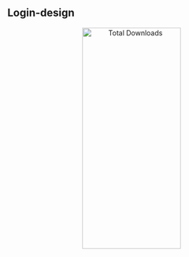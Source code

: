 ## Login-design
<p align="center">
  <img src="https://github.com/Gifari15/web-school/assets/96565236/e349f721-e9dc-4b15-be84-c712faf5ffdb" alt="Total Downloads" width="200px" height="450px">
</p>
